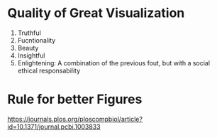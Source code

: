 # Quality of Great Visualization
  1. Truthful
  2. Fucntionality
  3. Beauty
  4. Insightful
  5. Enlightening: A combination of the previous fout, but with a social ethical responsability 

# Rule for better Figures

https://journals.plos.org/ploscompbiol/article?id=10.1371/journal.pcbi.1003833
